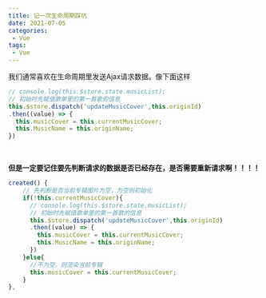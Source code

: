 ```yaml
---
title: 记一次生命周期踩坑
date: 2021-07-05
categories:
 - Vue
tags:
 - Vue
---
```


<!--more-->

我们通常喜欢在生命周期里发送Ajax请求数据。像下面这样  
```js
// console.log(this.$store.state.musicList);
// 初始时先赋值歌单里的第一首歌的信息
this.$store.dispatch('updateMusicCover',this.originId)
.then((value) => {
  this.musicCover = this.currentMusicCover;
  this.MusicName = this.originName;
})
```
&nbsp;

**但是一定要记住要先判断请求的数据是否已经存在，是否需要重新请求啊！！！！**
```js
created() {
    // 先判断是否当前专辑图片为空，为空则初始化
    if(!this.currentMusicCover){
      // console.log(this.$store.state.musicList);
      // 初始时先赋值歌单里的第一首歌的信息
      this.$store.dispatch('updateMusicCover',this.originId)
      .then((value) => {
        this.musicCover = this.currentMusicCover;
        this.MusicName = this.originName;
      })
    }else{
      //不为空，则渲染当前专辑
      this.musicCover = this.currentMusicCover;
    }
},
```

